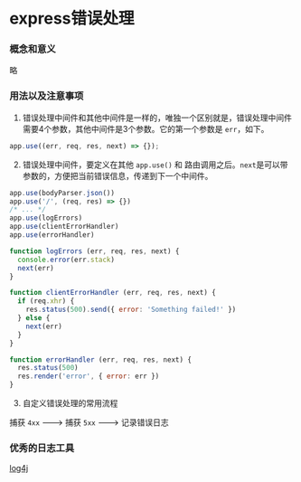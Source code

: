 # express错误处理

### 概念和意义

略

### 用法以及注意事项

1. 错误处理中间件和其他中间件是一样的，唯独一个区别就是，错误处理中间件需要4个参数，其他中间件是3个参数。它的第一个参数是 `err`，如下。

``` javascript
app.use((err, req, res, next) => {});
```

2. 错误处理中间件，要定义在其他 `app.use()` 和 路由调用之后。`next`是可以带参数的，方便把当前错误信息，传递到下一个中间件。

``` javascript
app.use(bodyParser.json())
app.use('/', (req, res) => {})
/* ... */
app.use(logErrors)
app.use(clientErrorHandler)
app.use(errorHandler)

function logErrors (err, req, res, next) {
  console.error(err.stack)
  next(err)
}

function clientErrorHandler (err, req, res, next) {
  if (req.xhr) {
    res.status(500).send({ error: 'Something failed!' })
  } else {
    next(err)
  }
}

function errorHandler (err, req, res, next) {
  res.status(500)
  res.render('error', { error: err })
}
```

3. 自定义错误处理的常用流程

捕获 `4xx` --->  捕获 `5xx` ---> 记录错误日志

### 优秀的日志工具

[log4j](https://github.com/log4js-node/log4js-node)

